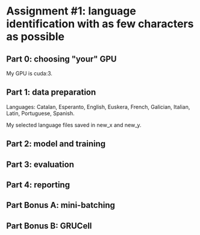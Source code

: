 # Assignment #1: language identification with as few characters as possible

## Part 0: choosing "your" GPU
My GPU is cuda:3.

## Part 1: data preparation
Languages: Catalan, Esperanto, English, Euskera, French, Galician, Italian, Latin, Portuguese, Spanish.

My selected language files saved in new_x and new_y.

## Part 2: model and training
## Part 3: evaluation
## Part 4: reporting
## Part Bonus A: mini-batching
## Part Bonus B: GRUCell
